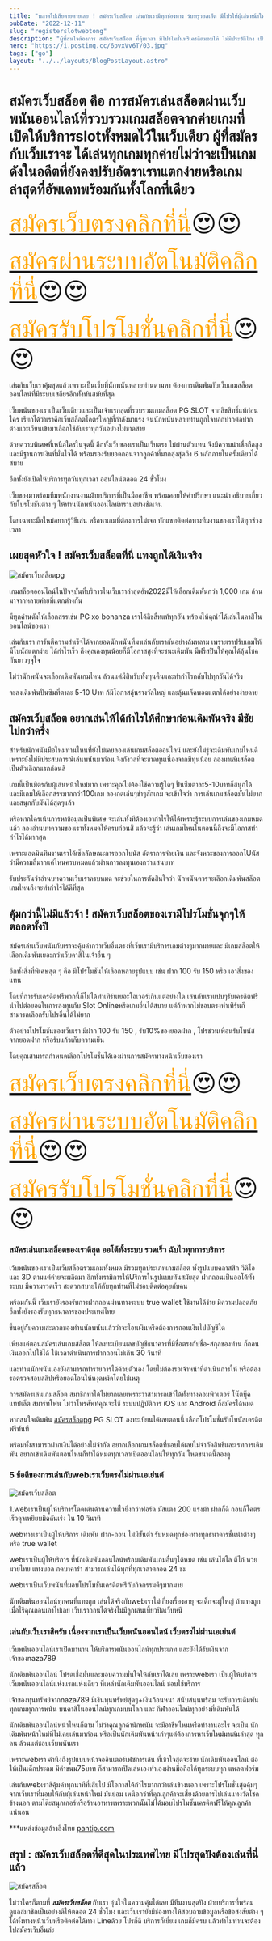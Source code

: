 ```yaml
---
title: "พลาดไปเสียดายตายเลย ! สมัครเว็บสล็อต เล่นกับเรามีทุกช่องทาง รับทรูวอลเล็ต มีโปรให้ผู้เล่นหน้าใหม่เกินคุ้ม"
pubDate: "2022-12-11"
slug: "registerslotwebtong"
description: "ผู้ที่สนใจต้องการ สมัครเว็บสล็อต ที่คุ้มเวลา มีโปรโมชั่นฟรีเครดิตมอบให้ ไม่มีประวัติโกง เป็นมิตรกับผุ้เล่นหน้าใหม่และเก่าต้องที่เราเท่านั้น"
hero: "https://i.postimg.cc/6pvxVv6T/03.jpg"
tags: ["go"]
layout: "../../layouts/BlogPostLayout.astro"
---
```



# **สมัครเว็บสล็อต** คือ การสมัครเล่นสล็อตผ่านเว็บพนันออนไลน์ที่รวบรวมเกมสล็อตจากค่ายเกมที่เปิดให้บริการslotทั้งหมดไว้ในเว็บเดียว ผู้ที่สมัครกับเว็บเราจะ ได้เล่นทุกเกมทุกค่ายไม่ว่าจะเป็นเกมดังในอดีตที่ยังคงปรับอัตราเรทแตกง่ายหรือเกมล่าสุดที่อัพเดทพร้อมกันทั้งโลกที่เดียว

<font size= "7">[<span style="color:orange">สมัครเว็บตรงคลิกที่นี่</span>](https://nazavip.com/26174/t41626o2r59456244323y2m2l464p4)😍😍</font>

<font size= "7">[<span style="color:orange">สมัครผ่านระบบอัตโนมัติคลิกที่นี่</span>](https://nazavip.com/26174/t41626o2r59456244323y2m2l464p4)😍😍</font>

<font size= "7">[<span style="color:orange">สมัครรับโปรโมชั่นคลิกที่นี</span>่](https://nazavip.com/26174/t41626o2r59456244323y2m2l464p4)😍😍</font>

เล่นกับเว็บเราคุ้มสุดแล้วเพราะเป็นเว็บที่นักพนันหลายท่านตามหา ต้องการเดิมพันกับเว็บเกมสล็อตออนไลน์ที่มีระบบเสถียรอีกทั้งทันสมัยที่สุด 

เว็บพนันของเราเป็นเว็บเดียวและเป็นเจ้าแรกสุดที่รวบรวมเกมสล็อต PG SLOT จากลิขสิทธิ์แท้ก่อนใคร เรียกได้ว่าเราคือเว็บสล็อตโคตรใหญ่ที่กำลังมาแรง จนนักพนันหลายท่านถูกใจบอกปากต่อปาก ต่างแวะเวียนเข้ามาเลือกใช้กับเราทุกวันอย่างไม่ขาดสาย

ด้วยความพิเศษที่เหนือใครในจุดนี้ อีกทั้งเว็บของเราเป็นเว็บตรง ไม่ผ่านตัวแทน จึงมีความน่าเชื่อถือสูง และมีฐานการเงินที่มั่นใจได้ พร้อมรองรับยอดถอนจากลูกค้าที่มากสุงสุดถึง 6 หลักภายในครั้งเดียวได้สบาย 

อีกทั้งยังเปิดให้บริการทุกวันทุกเวลา ออนไลน์ตลอด 24 ชั่วโมง

 เว็บของมาพร้อมทีมพนักงานงานฝ่ายบริการที่เป็นมืออาชีพ พร้อมคอยให้คำปรึกษา แนะนำ อธิบายเกี่ยวกับโปรโมชันต่าง ๆ ให้ท่านนักพนันออนไลน์ทราบอย่างชัดเจน

 โดยเฉพาะมือใหม่อยากรู้วิธีเล่น หรือหาเกมที่ต้องการไม่เจอ ทักแชทติดต่อทางทีมงานของเราได้ทุกช่วงเวลา





## เผยสุดหัวใจ ! สมัครเว็บสล็อตที่นี่ แทงถูกได้เงินจริง




![สมัครเว็บสล็อตpg](https://i.postimg.cc/MZ9wzwrZ/02.jpg)

เกมสล็อตออนไลน์ในปัจจุบันที่บริการในเว็บเราล่าสุดอัพ2022มีให้เลือกเดิมพันกว่า 1,000 เกม ล้วนมาจากหลายค่ายที่แตกต่างกัน 

มีทุกค่านดังให้เลือกสรรเช่น PG xo bonanza เราได้ลิขสืทแท้ทุกอัน พร้อมให้คุณำได้เล่นในคาสิโนออนไลน์ของเรา

เล่นกับเรา การันตีความสำเร็จได้จากยอดนักพนันที่มาเล่นกับเรากันอย่างล้มหลาม เพราะเราปรับเกมให้มีโบนัสแตกง่าย ได้กำไรเร็ว ถึงคุณลงทุนน้อยก็มีโอกาสสูงที่จะชนะเดิมพัน มีฟรีสปินให้คุณได้ลุ้นโชคกันยาวๆจุใจ


 ไม่ว่านักพนันจะเลือกเดิมพันเกมไหน ล้วนแต่มีสิทรับทั้งทุนคืนและทำกำไรกลับไปทุกวันได้จริง 

จะลงเดิมพันปั่นซึมที่ตาละ 5-10 Uาท ก้มีโอกาสลุ้นรางวัลใหญ่ และลุ้นแจ็คพอตแตกได้อย่างง่ายดาย

##  สมัครเว็บสล็อต อยากเล่นให้ได้กำไรให้ศึกษาก่อนเดิมพันจริง มีชัยไปกว่าครึ่ง


สำหรับนักพนันมือใหม่ท่านไหนที่ยังไม่เคยลองเล่นเกมสล็อตออนไลน์ และยังไม่รู้จะเดิมพันเกมไหนดี เพราะยังไม่มีประสบการณ์เล่นพนันมาก่อน จึงกังวลที่จะขาดทุนเนื่องจากมีทุนน้อย ลองมาเล่นสล็อตเป็นตัวเลือกแรกก่อนสิ

เกมนี้เป็นมิตรกับผุ้เล่นหน้าใหม่มาก เพราะคุณไม่ต้องใช้ความรู้ใดๆ ปั่นซึมตาละ5-10บาทก็สนุกได้ และมีเกมให้เลือกสรรมากกว่า100เกม ลองกดเล่นๆขำๆสักเกม จะเข้าใจว่า การเล่นเกมสล็อตมันไม่ยากและสนุกกับมันได้สุดๆแล้ว

หรือหากใครเน้นการหาข้อมุลเป็นพิเศษ จะเล่นทั้งทีต้องเอากำไรให้ได้เพราะรู้ระบบการเล่นของเกมหมดแล้ว ลองอ่านบทความของเราทั้งหมดให้ครบก่อนสิ แล้วจะรู้ว่า เล่นเกมไหนในตอนนี้ถึงจะมีโอกาสทำกำไรได้มากสุด

เพราะแอดมินทีมงานเราได้เช็คลักษณะการออกโบนัส อัตราการจ่ายเงิน และจังหวะของการออกโUนัสว่ามีความถี่มากแค่ไหนครบหมดแล้วผ่านการลงทุนเองกว่าแสนบาท 

รับประกันว่าอ่านบทความเว็บเราครบหมด จะช่วยในการตัดสินใจว่า นักพนันควรจะเลือกเดิมพันสล็อตเกมไหนถึงจะทำกำไรได้ดีที่สุด

## คุ้มกว่านี้ไม่มีแล้วจ้า ! สมัครเว็บสล็อตของเรามีโปรโมชั่นจุกๆให้ตลอดทั้งปี


สมัครเล่นเว็บพนันกับเราจะคุ้มค่ากว่าเว็บอื่นตรงที่เว็บเรามีบริการเกมต่างๆมากมายและ มีเกมสล็อตให้เลือกเดิมพันเยอะกว่าเว็บคาสิโนเจ้าอื่น ๆ

 อีกทั้งสิ่งที่พิเศษสุด ๆ คือ มีโปรโมชันให้เลือกหลายรูปแบบ เช่น ฝาก 100 รับ 150 หรือ เอาสิ่งของแทน

โดยที่การรับเครดิตฟรีพวกนี้ก็ไม่ได้ทำเทิร์นเยอะโอเวอร์เกินแต่อย่างใด เล่นกับเราแปบๆรับเครดิตฟรีนำไปต่อยอดในการลงทุนกับ Slot Onlineหรือเกมอื่นได้สบาย แต่ถ้าหากไม่ชอบตรงทำเทิร์นก็สามารถเลือกรับโปรอื่นได้ไม่ยาก

ตัวอย่างโปรโมชันของเว็บเรา มีฝาก 100 รับ 150 , รับ10%ของยอดฝาก , โปรชวนเพื่อนรับโบนัสจากยอดฝาก หรือรับแก้วเก็บความเย็น 

โดยคุณสามารถกำหนดเลือกโปรโมชั่นได้เองผ่านการสมัครทางหน้าเว็บของเรา

<font size= "8">[<span style="color:orange">สมัครเว็บตรงคลิกที่นี่</span>](https://nazavip.com/26174/t41626o2r59456244323y2m2l464p4)😍😍</font>

<font size= "8">[<span style="color:orange">สมัครผ่านระบบอัตโนมัติคลิกที่นี่</span>](https://nazavip.com/26174/t41626o2r59456244323y2m2l464p4)😍😍</font>

<font size= "8">[<span style="color:orange">สมัครรับโปรโมชั่นคลิกที่นี</span>่](https://nazavip.com/26174/t41626o2r59456244323y2m2l464p4)😍😍</font>

### สมัครเล่นเกมสล็อตของเราดีสุด ออโต้ทั้งระบบ รวดเร็ว ฉับไวทุกการบริการ



เว้บพนันของเราเป็นเว็บสล็อตรวมเกมทั้งหมด มีรวมทุกประเภทเกมสล็อต ทั้งรูปแบบคลาสสิก วีดิโอ และ 3D ตามแต่ค่ายจะผลิตมา อีกทั้งเรามีการให้Uริการในรูปแบบทันสมัยสุด ฝากถอนเป็นออโต้ทั้งระบบ มีความรวดเร็ว สะดวกสบายให้กับทุกท่านที่ไม่ชอบติดต่อคุยกับคน 

พร้อมกันนี้ เว็บเรายังรองรับการฝากถอนผ่านทางระบบ true wallet ใช้งานได้ง่าย มีความปลอดภัย อีกทั้งยังรองรับทุกธนาคารของประเทศไทย

ขึ้นอยู่กับความสะดวกของท่านนักพนันแล้วว่าจะโอนเงินหรือต้องการถอนเงินไปบัญชีใด 

เพียงแค่ตอนสมัครเล่นเกมสล็อต ให้ลงทะเบียนเลขบัญชีธนาคารที่มีชื่อตรงกับชื่อ-สกุลของท่าน ก็ถอนเงินออกไปใช้ได้ ใช้เวลาดำเนินการฝากถอนไม่เกิน 30 วินาที 

และท่านนักพนันเองยังสามารถทำรายการได้ด้วยตัวเอง โดยไม่ต้องรอเจ้าหน้าที่ดำเนินการให้ หรือต้องรอตรวจสอบสลิปหรือยอดโอนให้หงุดหงิดโดยใช่เหตุ

การสมัครเล่นเกมสล็อต สมาชิกทำได้ไม่ยากเลยเพราะว่าสามารถเข้าได้ทั้งทางคอมพิวเตอร์ โน๊ตบุ๊ค แทปเล็ต สมาร์ทโฟน ไม่ว่าโทรศัพท์คุณจะใช้ ระบบปฏิบัติการ iOS และ Android ก็สมัครได้หมด

หากสนใจเดิมพัน [สมัครสล็อตpg](registerpg) PG SLOT ลงทะเบียนได้เลยตอนนี้ เลือกโปรโมชั่นรับโบนัสเครดิตฟรีทันที 

พร้อมทั้งสามารถฝากเงินได้อย่างไม่จำกัด อยากเลือกเกมสล็อตที่ชอบได้เลยไม่จำกัดสิทธิและเรทการเดิมพัน อยากเข้าเดิมพันตอนไหนก็ทำได้หมดทุกเวลาเปิดออนไลน์ให้ทุกวัน โหดขนาดนี้ลองดู 



### 5 ข้อดีของการเล่นกับwebเราเว็บตรงไม่ผ่านเอเย่นต์

![สมัครเว็บสล็อต](https://i.postimg.cc/6pvxVv6T/03.jpg)


1.webเราเป็นผู้ให้บริการโดดเด่นด้านความไวยิ่งกว่าฟอร์ด มัสแตง 200 แรงม้า  ฝากก็ดี ถอนก็โคตรเร็วดุจเหยียบมิดคันเร่ง ใน 10 วินาที


webทางเราเป็นผู้ให้บริการ เดิมพัน ฝาก-ถอน ไม่มีขั้นต่ำ รับหมดทุกช่องทางทุกธนาคารชั้นนำต่างๆ หรือ true wallet


webเราเป็นผู้ให้บริการ ที่นักเดิมพันออนไลน์พร้อมเดิมพันเกมอื่นๆได้หมด เช่น   เล่นไฮโล ตีไก่ หวย มวยไทย แทงบอล กดบาคาร่า สามารถเล่นได้ทุกที่ทุกเวลาตลอด 24 ชม


webเราเป็นเว็บพนันที่มอบโปรโมชั่นเครดิตฟรีกับกิจกรรมดีๆมากมาย 

นักเดิมพันออนไลน์ทุกคนที่แทงถูก เล่นได้จริงกับwebเราไม่เกี่ยงเรื่องอายุ จะเด็กจะผู้ใหญ่ ถ้าแทงถูก เมื่อไรีคุณถอนเอาไปเลย เว็บเราถอนได้จริงไม่มีลูกเล่นเบี้ยวปิดเว็บหนี 



### เล่นกับเว็บเราสิครับ เนื่องจากเราเป็นเว็บพนันออนไลน์ เว็บตรงไม่ผ่านเอเย่นต์

เว็บพนันออนไลน์เราเปิดมานาน ให้บริการพนันออนไลน์ทุกประเภท และยังได้รับเงินจากเจ้าของnaza789

นักเดิมพันออนไลน์ โปรดเชื่อมั่นและมอบความมั่นใจให้กับเราได้เลย เพราะwebเรา เป็นผู้ให้บริการเว็บพนันออนไลน์แห่งแรกแห่งเดียว ที่เหล่านักเดิมพันออนไลน์ ชอบใช้บริการ 

เจ้าของทุนทรัพย์จากnaza789 มีเงินทุนทรัพย์สุดๆ+เงินก้อนหนา สนับสนุนพร้อม จะรับการเดิมพันทุกเกมทุกการพนัน บนคาสิโนออนไลน์ทุกเกมบนโลก และ กีฬาออนไลน์ทุกอย่างที่เดิมพันได้

นักเดิมพันออนไลน์หน้าไหนก็ตาม ไม่ว่าคุณลูกค้านักพนัน จะมีอาชีพไหนหรือทำงานอะไร จะเป็น นักเดิมพันหน้าใหม่ที่ไม่เคยเล่นมาก่อน  หรือเป็นนักเดิมพันหน้าเก่าๆแต่ต้องการหาเว็บใหม่มาเล่นล่าสุด ทุกคน ล้วนแต่ชอบเว็บพนันเรา

 เพราะwebเรา คำนึงถึงรูปแบบหน้าจออินเตอร์เฟซการเล่น ที่เข้าใจสุดจะง่าย นักเดิมพันออนไลน์ ต่อให้เป็นเด็กประถม มีค่าขนม75บาท ก็สามารถเปิดเล่นเองทำเองผ่านมือถือได้ทุกระบบทุก แพลตฟอร์ม 

เล่นกับwebเราสิคุ้มค่าทุกนาทีที่เสียไป มีโอกาสได้กำไรมากกว่าเล่นข้างนอก เพราะโปรโมชั่นสุดคุ้มๆจากเว็บเราที่มอบให้กับผุ้เล่นหน้าใหม่ มันย่อม เหนือกว่าที่คุณลูกค้าจะเสี่ยงด้วยการไปเล่นแทงวัดโชคข้างนอก ตามโต๊ะสนุกเกอร์หรือร้านอาหารเพราะพวกนั้นไม่ได้มอบโปรโมชั้นเครดิตฟรีให้คุณลูกค้าแน่นอน



***แหล่งข้อมูลอ้างอิงไทย [pantip.com](https://pantip.com/)


## สรุป : สมัครเว็บสล็อตที่ดีสุดในประเทศไทย มีโปรสุดปังต้องเล่นที่นี่แล้ว

![สมัครสล็อต](https://i.postimg.cc/nhCcyrFt/01.jpg)

ไม่ว่าใครก็ตามที่ ***สมัครเว็บสล็อต*** กับเรา อุ่นใจในความคุ้มได้เลย มีทีมงานสุดปัง ฝ่ายบริการที่พร้อมดูแลสมาชิกเป็นอย่างดีให้ตลอด 24 ชั่วโมง และเว็บเรายังมีช่องทางให้สอบถามข้อมูลหรือข้อสงสัยต่าง ๆ ได้ทั้งทางหน้าเว็บหรือติดต่อได้ทาง Lineด้วย โปรก็ดี บริการก็เยี่ยม เกมก็มีครบ แล้วทำไมท่านจะต้องไปสมัครเว็บอื่นล่ะ 

